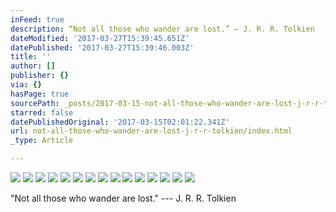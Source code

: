 ```yaml
---
inFeed: true
description: “Not all those who wander are lost.” — J. R. R. Tolkien
dateModified: '2017-03-27T15:39:45.651Z'
datePublished: '2017-03-27T15:39:46.003Z'
title: ''
author: []
publisher: {}
via: {}
hasPage: true
sourcePath: _posts/2017-03-15-not-all-those-who-wander-are-lost-j-r-r-tolkien.md
starred: false
datePublishedOriginal: '2017-03-15T02:01:22.341Z'
url: not-all-those-who-wander-are-lost-j-r-r-tolkien/index.html
_type: Article

---
```

![](https://the-grid-user-content.s3-us-west-2.amazonaws.com/7c3a4b51-b004-49cd-9ca3-56272e1c3530.jpg)
![](https://the-grid-user-content.s3-us-west-2.amazonaws.com/8e6633cb-4396-45fe-a0d1-9126f34b9dd1.jpg)
![](https://the-grid-user-content.s3-us-west-2.amazonaws.com/689d7968-764a-4740-961c-9c5fd59c0e8f.jpg)
![](https://the-grid-user-content.s3-us-west-2.amazonaws.com/3a3131d3-5993-424f-b777-c0804f372444.jpg)
![](https://the-grid-user-content.s3-us-west-2.amazonaws.com/9ebe771a-53fa-49c1-a2ae-27ff4cf90aae.gif)
![](https://the-grid-user-content.s3-us-west-2.amazonaws.com/b535cdb1-02e7-4012-872a-9263d10563e8.jpg)
![](https://the-grid-user-content.s3-us-west-2.amazonaws.com/74600db0-8ba6-4826-a03f-cf4bba23f015.jpg)
![](https://the-grid-user-content.s3-us-west-2.amazonaws.com/60d3bb4c-e3f9-4a74-a1dc-5c7faf1fa819.jpg)
![](https://the-grid-user-content.s3-us-west-2.amazonaws.com/155a2de1-863d-46d5-a034-19c1cec9872a.jpg)
![](https://the-grid-user-content.s3-us-west-2.amazonaws.com/edf2229f-1fda-47dd-b26b-30f40dea5f69.jpg)
![](https://the-grid-user-content.s3-us-west-2.amazonaws.com/4deb05c4-ddfa-42f8-b0d5-3d9983bd4692.jpg)
![](https://the-grid-user-content.s3-us-west-2.amazonaws.com/dd41b4ac-5ed3-4463-988d-64111a74686f.jpg)
![](https://the-grid-user-content.s3-us-west-2.amazonaws.com/4834bde5-7bff-43ef-9666-6e094e5fe710.jpg)
![](https://the-grid-user-content.s3-us-west-2.amazonaws.com/b53cbe45-739b-4a6e-8696-f3e668ae6c97.jpg)
![](https://the-grid-user-content.s3-us-west-2.amazonaws.com/2b02f732-e960-4760-b01e-df51425844bb.jpg)

"Not all those who wander are lost." --- J. R. R. Tolkien